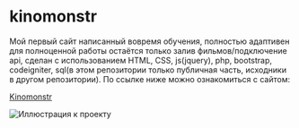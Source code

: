 # kinomonstr
Мой первый сайт написанный вовремя обучения, полностью адаптивен для полноценной работы остаётся только залив фильмов/подключение api, сделан с использованием HTML, CSS, js(jquery), php, bootstrap, codeigniter, sql(в этом репозитории только публичная часть, исходники в другом репозитории).
По ссылке ниже можно ознакомиться с сайтом:

[Kinomonstr](https://pepasso.github.io/kinomonstr/%D0%BA%D0%B8%D0%BD%D0%BE%D0%BC%D0%BE%D0%BD%D1%81%D1%82%D1%80%20bootstrap/%D0%BA%D0%B8%D0%BD%D0%BE%D0%BC%D0%BE%D0%BD%D1%81%D1%82%D1%80/index.html)


![Иллюстрация к проекту](https://pepasso.github.io/kinomonstr/kinom.png)
